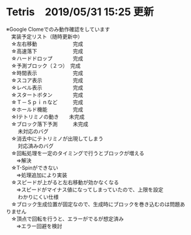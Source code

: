 # Tetris　2019/05/31 15:25 更新
※Google Clomeでのみ動作確認をしています<br>
　実装予定リスト（随時更新中）<br>
　☆左右移動　　　　　　　完成<br>
　☆高速落下　　　　　　　完成<br>
　☆ハードドロップ　　　　完成<br>
　☆予測ブロック（２つ）　完成<br>
　☆時間表示　　　　　　　完成<br>
　☆スコア表示　　　　　　完成<br>
　☆レベル表示　　　　　　完成<br>
　☆スタートボタン　　　　完成<br>
　☆Ｔ－Ｓｐｉｎなど　　　完成<br>
　☆ホールド機能　　　　　完成<br>
　☆Ⅰテトリミノの動き　　未完成<br>
　☆ブロック落下予測　　　未完成<br>
　
　未対応のバグ<br>
　☆消去中にテトリミノが出現してしまう<br>
　
　対応済みのバグ<br>
　☆回転処理を一定のタイミングで行うとブロックが増える<br>
　　⇒解決<br>
　☆T-Spinができない<br>
　　⇒処理追加により実装<br>
　☆スピードが上がると左右移動が効かなくなる<br>
　　⇒スピードがマイナス値になってしまっていたので、上限を設定<br>
　
　わかりにくい仕様<br>
　☆ブロック生成位置が固定なので、生成時にブロックを巻き込むのは問題ありません<br>
　☆頂点で回転を行うと、エラーがでるが想定済み<br>
　　⇒エラー回避を検討